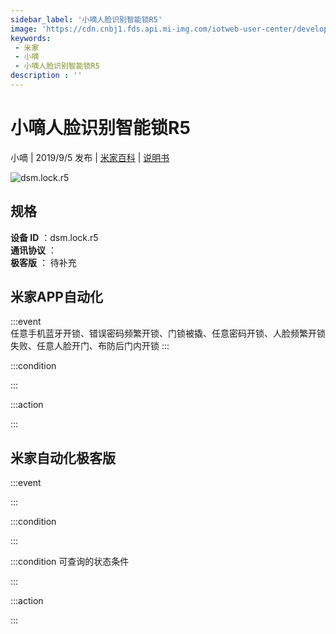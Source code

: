 ```yaml
---
sidebar_label: '小嘀人脸识别智能锁R5'
image: 'https://cdn.cnbj1.fds.api.mi-img.com/iotweb-user-center/developer_1679047614655BX5aD7AH.png?GalaxyAccessKeyId=AKVGLQWBOVIRQ3XLEW&Expires=9223372036854775807&Signature=2gQQgKfHRatKfUYhzgheoem0vOc='
keywords: 
 - 米家
 - 小嘀
 - 小嘀人脸识别智能锁R5
description : ''
---
```

# 小嘀人脸识别智能锁R5

小嘀 | 2019/9/5 发布 | [米家百科](https://home.mi.com/webapp/content/baike/product/index.html?model=dsm.lock.r5) | [说明书](https://home.mi.com/views/introduction.html?model=dsm.lock.r5&region=cn)

![dsm.lock.r5](https://cdn.cnbj1.fds.api.mi-img.com/iotweb-user-center/developer_1679047614655BX5aD7AH.png?GalaxyAccessKeyId=AKVGLQWBOVIRQ3XLEW&Expires=9223372036854775807&Signature=2gQQgKfHRatKfUYhzgheoem0vOc=)

## 规格  
> 
**设备 ID** ：dsm.lock.r5  
**通讯协议** ：  
**极客版**  ： 待补充 


## 米家APP自动化  

:::event  
任意手机蓝牙开锁、错误密码频繁开锁、门锁被撬、任意密码开锁、人脸频繁开锁失败、任意人脸开门、布防后门内开锁
:::

:::condition  

:::

:::action   

:::

## 米家自动化极客版  

:::event  

:::

:::condition  

:::

:::condition 可查询的状态条件  

:::

:::action  

:::

        
